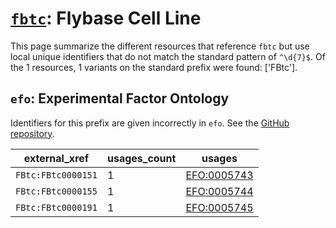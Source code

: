 # [`fbtc`](https://bioregistry.io/fbtc): Flybase Cell Line

This page summarize the different resources that reference `fbtc`
but use local unique identifiers that do not match the standard pattern of
`^\d{7}$`. Of the 1 resources,
1 variants on the standard prefix were found: ['FBtc'].

## `efo`: Experimental Factor Ontology

Identifiers for this prefix are given incorrectly in `efo`. See the [GitHub repository](https://github.com/EBISPOT/efo/).

| external_xref      |   usages_count | usages                                              |
|--------------------|----------------|-----------------------------------------------------|
| `FBtc:FBtc0000151` |              1 | [EFO:0005743](http://www.ebi.ac.uk/efo/EFO_0005743) |
| `FBtc:FBtc0000155` |              1 | [EFO:0005744](http://www.ebi.ac.uk/efo/EFO_0005744) |
| `FBtc:FBtc0000191` |              1 | [EFO:0005745](http://www.ebi.ac.uk/efo/EFO_0005745) |

